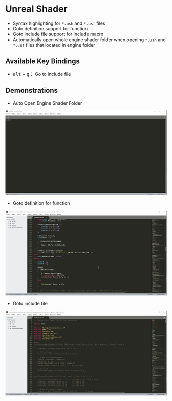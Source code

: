 # Unreal Shader

- Syntax highlighting for `*.ush` and `*.usf` files
- Goto definition support for function
- Goto include file support for include macro
- Automatically open whole engine shader folder when opening `*.ush` and `*.usf` files that located in engine folder



## Available Key Bindings

- <kbd>alt</kbd> + <kbd>g</kbd>： Go to include file





## Demonstrations



- Auto Open Engine Shader Folder

![](https://raw.githubusercontent.com/hellokenlee/hellokenlee.github.io/master/images/AutoOpen.gif)



- Goto definition for function

![](https://raw.githubusercontent.com/hellokenlee/hellokenlee.github.io/master/images/GotoDefinition.gif)



- Goto include file

![](https://raw.githubusercontent.com/hellokenlee/hellokenlee.github.io/master/images/GotoFile.gif)